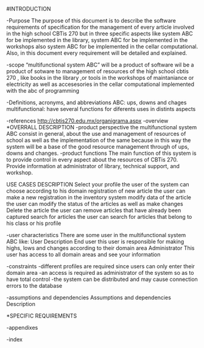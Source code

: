 #INTRODUCTION

-Purpose
The purpose of this document is to describe the software requirements of specification for the management of every article involved in the high school CBTis 270  but in three specific aspects like system ABC for be implemented in the library, system ABC for be implemented in the workshops also system ABC for be implemented in the cellar computational. Also, in this document every requirement will be detailed and explained.

-scope
“multifunctional system ABC” will be a product of software wil be a product of sotware to management of resources of the high school cbtis 270 , like books in the library ,or tools in the workshops of maintaniance or electricity  as well as   accesesories in the cellar computational  implemented with  the abc of programming

-Definitions, acronyms, and abbreviations 
ABC: ups, downs and chages 
multifunctional: have several functions for diferents uses in distints aspects

-references 
http://cbtis270.edu.mx/organigrama.aspx
-overview
*OVERRALL DESCRIPTION 
-product perspective 
the multifunctional system ABC consist in general, about the use and management of resources of school as well as the implementation of the same because in this way the system will be a base of the good resource management through of ups, downs and changes.
-product functions 
The main function of this system is to provide control in every aspect about the resources of CBTis 270. Provide information at administrator of library, technical support, and workshop. 

USE CASES 	DESCRIPTION 
Select your profile 	the user of the system can choose according to his domain
registration of new article	the user can make a new registration in the inventory system
modify data of the article	the user can modify the status of the articles as well as make changes
Delete the article	the user can remove articles that have already been captured
search for articles	the user can search for articles that belong to his class or his profile


-user characteristics
There are some user in the multifunctional system ABC like:
User 	Description 
End user 	this user is responsible for making highs, lows and changes according to their domain area
Administrator 	This user has access to all domain areas and see your information
	

 
-constraints 
-different profiles are required since users can only enter their domain area
-an access is required as administrator of the system so as to have total control
-the system can be distributed and may cause connection errors to the database

-assumptions and dependencies 
Assumptions and dependencies 	Description 
	
	
	



*SPECIFIC REQUIREMENTS 

-appendixes

-index
